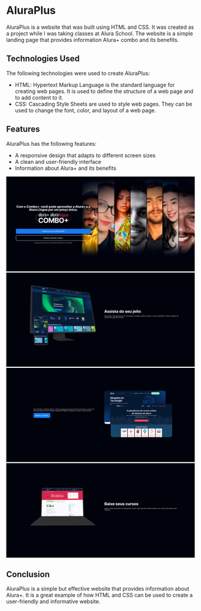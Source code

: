  # AluraPlus
AluraPlus is a website that was built using HTML and CSS. It was created as a project while I was taking classes at Alura School. The website is a simple landing page that provides information Alura+ combo and its benefits.
## Technologies Used
The following technologies were used to create AluraPlus:
* HTML: Hypertext Markup Language is the standard language for creating web pages. It is used to define the structure of a web page and to add content to it.
* CSS: Cascading Style Sheets are used to style web pages. They can be used to change the font, color, and layout of a web page.
## Features
AluraPlus has the following features:
* A responsive design that adapts to different screen sizes
* A clean and user-friendly interface
* Information about Alura+ and its benefits

![First Picture](images/1.png)
![Second Picture](images/2.png)
![Third Picture](images/3.png)
![Fourth Picture](images/4.png)
## Conclusion
AluraPlus is a simple but effective website that provides information about Alura+. It is a great example of how HTML and CSS can be used to create a user-friendly and informative website.

